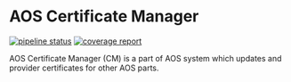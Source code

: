 
# AOS Certificate Manager

[![pipeline status](https://gitpct.epam.com/epmd-aepr/aos_certificatemanager/badges/master/pipeline.svg)](https://gitpct.epam.com/epmd-aepr/aos_certificatemanager/commits/master)
[![coverage report](https://gitpct.epam.com/epmd-aepr/aos_certificatemanager/badges/master/coverage.svg)](https://gitpct.epam.com/epmd-aepr/aos_certificatemanager/commits/master)

AOS Certificate Manager (CM) is a part of AOS system which updates and provider certificates for other AOS parts.
